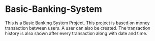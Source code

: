 # Basic-Banking-System
This is a Basic Banking System Project.
This project is based on money transaction between users. A user can also be created. The transaction history is also shown after every transaction along with date and time.

